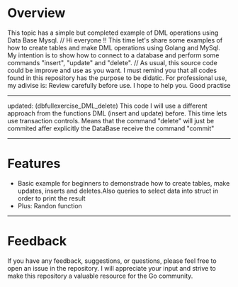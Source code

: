 # Overview
This topic has a simple but completed example of DML operations using Data Base Mysql.
//
Hi everyone !!
This time let's share some examples of how to create tables and make DML operations using Golang and MySql. My intention is to show how to connect to a database and perform some commands "insert", "update" and "delete".
//
As usual, this source code could be improve and use as you want. I must remind you that all codes found in this repository has the purpose to be didatic. For professional use, my adivise is: Review carefully before use.
I hope to help you. Good practise
**********
updated: (dbfullexercise_DML_delete)
This code I will use a different approach from the functions DML (insert and update) before.  This time lets use transaction controls. Means that the command "delete" will just be commited affer explicitly the DataBase receive the command "commit"
**********
# Features
* Basic example for beginners to demonstrade how to create tables, make updates, inserts and deletes.Also queries to select data into struct in order to print the result
* Plus: Randon function
**********
# Feedback
If you have any feedback, suggestions, or questions, please feel free to open an issue in the repository. I will appreciate your input and strive to make this repository a valuable resource for the Go community.
